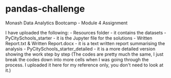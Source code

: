 # pandas-challenge
Monash Data Analytics Bootcamp - Module 4 Assignment 

I have uploaded the following:
    - Resources folder - it contains the datasets
    - PyCitySchools_starter - it is the Jupyter file for the solutions
    - Written Report.txt & Written Report.docx - it is a text written report summarising the analysis
    - PyCitySchools_starter_detailed - it is a more detailed version showing the work step by step (The codes are pretty much the same, I just break the codes down into more cells when I was going through the process. I uploaded it here for my reference only, you don't need to look at it.)